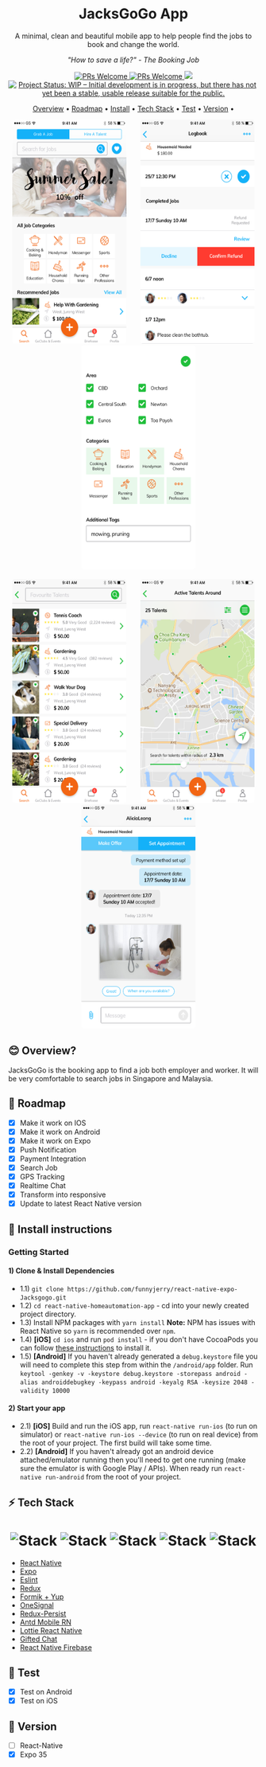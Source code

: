 <h1 align="center"><b> JacksGoGo App </b> </h1>

<p align="center">A minimal, clean and beautiful mobile app to help people find the jobs to book and change the world.</p>

<p align="center"><i>"How to save a life?" - The Booking Job</i> </p>

<p align="center">
  <a href="http://makeapullrequest.com">
    <img src="https://img.shields.io/badge/progress-40%25-brightgreen.svg" alt="PRs Welcome">
  </a>
  <a href="http://makeapullrequest.com">
    <img src="https://img.shields.io/badge/contribuition-welcome-brightgreen.svg" alt="PRs Welcome">
  </a>
  <a href="https://saythanks.io/to/wendelfreitas">
      <img src="https://img.shields.io/badge/SayThanks.io-%E2%98%BC-1EAEDB.svg">
  </a>
<a href="https://www.repostatus.org/#wip"><img src="https://www.repostatus.org/badges/latest/wip.svg" alt="Project Status: WIP – Initial development is in progress, but there has not yet been a stable, usable release suitable for the public." /></a>  
</p>

<p align="center">
  <a href="#blush-overview">Overview</a> •
  <a href="#dizzy-roadmap">Roadmap</a> •
  <a href="#wrench-install-instructions">Install</a> •
  <a href="#zap-tech-stack">Tech Stack</a> •
  <a href="#iphone-Test">Test</a> •
  <a href="#eyes-version">Version</a> •
</p>

<p align="center">
  <kbd>
    <img width="230" style="border-radius: 5px" height="450" src="screenshots/1.png" alt="1">
  </kbd>
  &nbsp;&nbsp;&nbsp;&nbsp;
  <kbd>
    <img width="230" style="border-radius: 5px" height="450" src="screenshots/2.png" alt="2">
  </kbd>
  &nbsp;&nbsp;&nbsp;&nbsp;
  <kbd>
    <img width="230" style="border-radius: 5px" height="450" src="screenshots/3.png" alt="3">
  </kbd>
  <br/><br/>
  <kbd>
    <img width="230" style="border-radius: 5px" height="450" src="screenshots/4.png" alt="4">
  </kbd>
    &nbsp;&nbsp;&nbsp;&nbsp;
  <kbd>
    <img width="230" style="border-radius: 5px" height="450" src="screenshots/5.png" alt="5">
  </kbd>
    &nbsp;&nbsp;&nbsp;&nbsp;
  <kbd>
    <img width="230" style="border-radius: 5px" height="450" src="screenshots/6.png" alt="6">
  </kbd>
</p>

## :blush: **Overview?**

JacksGoGo is the booking app to find a job both employer and worker. It will be very comfortable to search jobs in Singapore and Malaysia.

## :dizzy: **Roadmap**

-   [x] Make it work on IOS
-   [x] Make it work on Android
-   [x] Make it work on Expo
-   [x] Push Notification
-   [x] Payment Integration
-   [x] Search Job
-   [x] GPS Tracking
-   [x] Realtime Chat
-   [x] Transform into responsive
-   [x] Update to latest React Native version

## :wrench: **Install instructions**

### Getting Started

#### 1) Clone & Install Dependencies

- 1.1) `git clone https://github.com/funnyjerry/react-native-expo-Jacksgogo.git`
- 1.2) `cd react-native-homeautomation-app` - cd into your newly created project directory.
- 1.3) Install NPM packages with `yarn install`
        **Note:** NPM has issues with React Native so `yarn` is recommended over `npm`.
- 1.4) **[iOS]** `cd ios` and run `pod install` - if you don't have CocoaPods you can follow [these instructions](https://guides.cocoapods.org/using/getting-started.html#getting-started) to install it.
- 1.5) **[Android]** If you haven't already generated a `debug.keystore` file you will need to complete this step from within the `/android/app` folder. Run `keytool -genkey -v -keystore debug.keystore -storepass android -alias androiddebugkey -keypass android -keyalg RSA -keysize 2048 -validity 10000`

#### 2) Start your app

- 2.1) **[iOS]** Build and run the iOS app, run `react-native run-ios` (to run on simulator) or `react-native run-ios --device` (to run on real device) from the root of your project. The first build will take some time.
- 2.2) **[Android]** If you haven't already got an android device attached/emulator running then you'll need to get one running (make sure the emulator is with Google Play / APIs). When ready run `react-native run-android` from the root of your project.

## :zap: **Tech Stack**

<h1 align="center">
  <img src="https://apprecs.org/gp/images/app-icons/300/d8/host.exp.exponent.jpg" alt="Stack" height="100" width="100">
  <img src="https://ionicframework.com/docs/assets/icons/logo-react-icon.png" alt="Stack" height="100" width="100">
  <img src="https://cdn4.iconfinder.com/data/icons/google-i-o-2016/512/google_firebase-512.png" alt="Stack" height="100" width="100">
  <img src="https://icon-library.net/images/png-map-icon/png-map-icon-26.jpg" alt="Stack" height="100" width="100">
  <img src="https://cdn.iconscout.com/icon/free/png-512/facebook-logo-2019-1597680-1350125.png" alt="Stack" height="100" width="100">

  <br>
</h1>

-   [React Native](https://github.com/facebook/react-native)
-   [Expo](https://github.com/expo/expo)
-   [Eslint](https://eslint.org/)
-   [Redux](https://github.com/reduxjs/react-redux)
-   [Formik + Yup](https://jaredpalmer.com/formik/)
-   [OneSignal](https://onesignal.com)
-   [Redux-Persist](https://github.com/rt2zz/redux-persist)
-   [Antd Mobile RN](https://github.com/ant-design/ant-design-mobile-rn)
-   [Lottie React Native](https://github.com/react-native-community/lottie-react-native)
-   [Gifted Chat](https://github.com/FaridSafi/react-native-gifted-chat)
-   [React Native Firebase](https://github.com/invertase/react-native-firebase)

## :iphone: **Test**

- [x] Test on Android
- [x] Test on iOS

## :eyes: **Version**
- [ ] React-Native 
- [x] Expo 35
